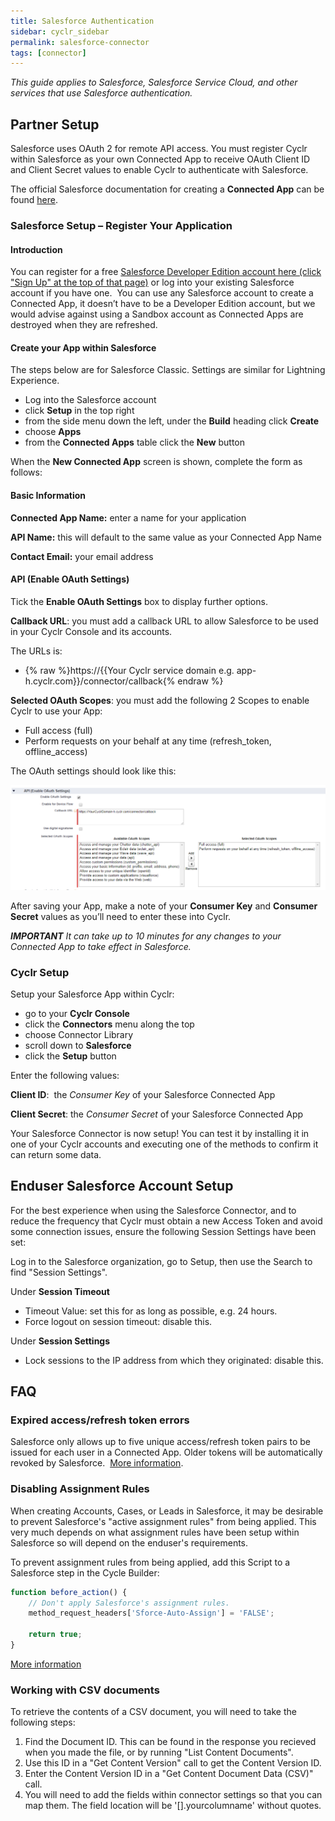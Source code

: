 ```yaml
---
title: Salesforce Authentication
sidebar: cyclr_sidebar
permalink: salesforce-connector
tags: [connector]
---
```


*This guide applies to Salesforce, Salesforce Service Cloud, and other services that use Salesforce authentication.*

## Partner Setup

Salesforce uses OAuth 2 for remote API access. You must register Cyclr within Salesforce as your own Connected App to receive OAuth Client ID and Client Secret values to enable Cyclr to authenticate with Salesforce.

The official Salesforce documentation for creating a **Connected App** can be found [here](https://help.salesforce.com/articleView?id=connected_app_create.htm).

### Salesforce Setup – Register Your Application

#### Introduction

You can register for a free [Salesforce Developer Edition account here (click "Sign Up" at the top of that page)](https://developer.salesforce.com/) or log into your existing Salesforce account if you have one.  You can use any Salesforce account to create a Connected App, it doesn’t have to be a Developer Edition account, but we would advise against using a Sandbox account as Connected Apps are destroyed when they are refreshed.

#### Create your App within Salesforce

The steps below are for Salesforce Classic. Settings are similar for Lightning Experience.

*   Log into the Salesforce account
*   click **Setup** in the top right
*   from the side menu down the left, under the **Build** heading click **Create**
*   choose **Apps**
*   from the **Connected Apps** table click the **New** button


When the **New Connected App** screen is shown, complete the form as follows:

#### Basic Information

**Connected App Name:** enter a name for your application

**API Name:** this will default to the same value as your Connected App Name

**Contact Email:** your email address

#### API (Enable OAuth Settings)

Tick the **Enable OAuth Settings** box to display further options.

**Callback URL**: you must add a callback URL to allow Salesforce to be used in your Cyclr Console and its accounts.

The URLs is:

*   {% raw %}https://{{Your Cyclr service domain e.g. app-h.cyclr.com}}/connector/callback{% endraw %}

**Selected OAuth Scopes**: you must add the following 2 Scopes to enable Cyclr to use your App:

*   Full access (full)
*   Perform requests on your behalf at any time (refresh\_token, offline\_access)

The OAuth settings should look like this:

![Salesforce OAuth Partner Setup](./images/salesforce-partner-setup-oauth.png)

After saving your App, make a note of your **Consumer Key** and **Consumer Secret** values as you’ll need to enter these into Cyclr.

***IMPORTANT** It can take up to 10 minutes for any changes to your Connected App to take effect in Salesforce.*



### Cyclr Setup

Setup your Salesforce App within Cyclr:

*   go to your **Cyclr Console**
*   click the **Connectors** menu along the top
*   choose Connector Library
*   scroll down to **Salesforce**
*   click the **Setup** button

Enter the following values:

**Client ID**:  the _Consumer Key_ of your Salesforce Connected App

**Client Secret**: the _Consumer Secret_ of your Salesforce Connected App

Your Salesforce Connector is now setup! You can test it by installing it in one of your Cyclr accounts and executing one of the methods to confirm it can return some data.


## Enduser Salesforce Account Setup

For the best experience when using the Salesforce Connector, and to reduce the frequency that Cyclr must obtain a new Access Token and avoid some connection issues, ensure the following Session Settings have been set:

Log in to the Salesforce organization, go to Setup, then use the Search to find "Session Settings".

Under **Session Timeout**
*  Timeout Value: set this for as long as possible, e.g. 24 hours.
*  Force logout on session timeout: disable this.

Under **Session Settings**
*  Lock sessions to the IP address from which they originated: disable this.



## FAQ

### Expired access/refresh token errors

Salesforce only allows up to five unique access/refresh token pairs to be issued for each user in a Connected App. Older tokens will be automatically revoked by Salesforce.  [More information](https://help.salesforce.com/articleView?id=remoteaccess_request_manage.htm).

### Disabling Assignment Rules

When creating Accounts, Cases, or Leads in Salesforce, it may be desirable to prevent Salesforce's "active assignment rules" from being applied.  This very much depends on what assignment rules have been setup within Salesforce so will depend on the enduser's requirements.

To prevent assignment rules from being applied, add this Script to a Salesforce step in the Cycle Builder:

```javascript
function before_action() {
    // Don't apply Salesforce's assignment rules.
    method_request_headers['Sforce-Auto-Assign'] = 'FALSE';

    return true;
}
```
[More information](https://developer.salesforce.com/docs/atlas.en-us.api_rest.meta/api_rest/headers_autoassign.htm)

### Working with CSV documents

To retrieve the contents of a CSV document, you will need to take the following steps:

1. Find the Document ID.  This can be found in the response you recieved when you made the file, or by running "List Content Documents".
2. Use this ID in a "Get Content Version" call to get the Content Version ID.
3. Enter the Content Version ID in a "Get Content Document Data (CSV)" call.
4. You will need to add the fields within connector settings so that you can map them.  The field location will be '[].yourcolumname' without quotes.


